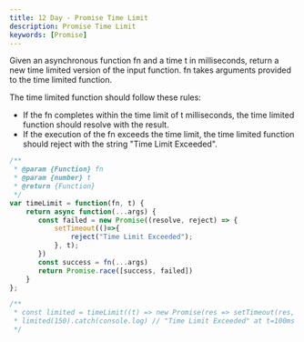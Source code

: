 ```yaml
---
title: 12 Day - Promise Time Limit
description: Promise Time Limit
keywords: [Promise]
---
```

Given an asynchronous function fn and a time t in milliseconds, return a new time limited version of the input function. fn takes arguments provided to the time limited function.

The time limited function should follow these rules:

* If the fn completes within the time limit of t milliseconds, the time limited function should resolve with the result.
* If the execution of the fn exceeds the time limit, the time limited function should reject with the string "Time Limit Exceeded".

```js
/**
 * @param {Function} fn
 * @param {number} t
 * @return {Function}
 */
var timeLimit = function(fn, t) {
	return async function(...args) {
       const failed = new Promise((resolve, reject) => {
           setTimeout(()=>{
               reject("Time Limit Exceeded");
           }, t);
       })
       const success = fn(...args)
       return Promise.race([success, failed])
    }
};

/**
 * const limited = timeLimit((t) => new Promise(res => setTimeout(res, t)), 100);
 * limited(150).catch(console.log) // "Time Limit Exceeded" at t=100ms
 */

```